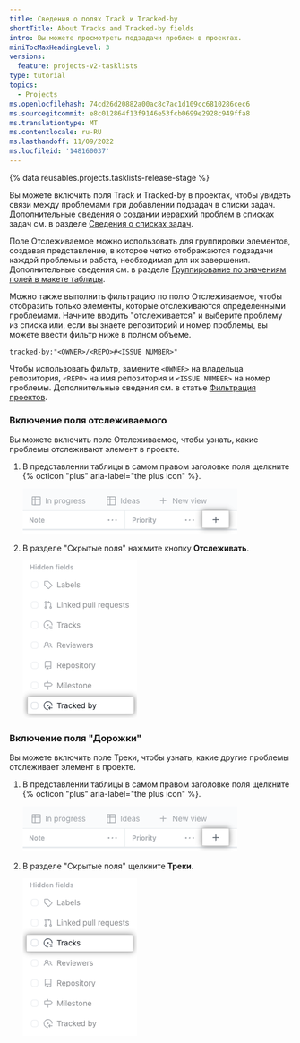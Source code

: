 ```yaml
---
title: Сведения о полях Track и Tracked-by
shortTitle: About Tracks and Tracked-by fields
intro: Вы можете просмотреть подзадачи проблем в проектах.
miniTocMaxHeadingLevel: 3
versions:
  feature: projects-v2-tasklists
type: tutorial
topics:
  - Projects
ms.openlocfilehash: 74cd26d20882a00ac8c7ac1d109cc6810286cec6
ms.sourcegitcommit: e8c012864f13f9146e53fcb0699e2928c949ffa8
ms.translationtype: MT
ms.contentlocale: ru-RU
ms.lasthandoff: 11/09/2022
ms.locfileid: '148160037'
---
```

{% data reusables.projects.tasklists-release-stage %}

Вы можете включить поля Track и Tracked-by в проектах, чтобы увидеть связи между проблемами при добавлении подзадач в списки задач. Дополнительные сведения о создании иерархий проблем в списках задач см. в разделе [Сведения о списках задач](/issues/tracking-your-work-with-issues/about-tasklists).

Поле Отслеживаемое можно использовать для группировки элементов, создавая представление, в которое четко отображаются подзадачи каждой проблемы и работа, необходимая для их завершения. Дополнительные сведения см. в разделе [Группирование по значениям полей в макете таблицы](/issues/planning-and-tracking-with-projects/customizing-views-in-your-project/customizing-a-view#grouping-by-field-values-in-table-layout).

Можно также выполнить фильтрацию по полю Отслеживаемое, чтобы отобразить только элементы, которые отслеживаются определенными проблемами. Начните вводить "отслеживается" и выберите проблему из списка или, если вы знаете репозиторий и номер проблемы, вы можете ввести фильтр ниже в полном объеме.

```
tracked-by:"<OWNER>/<REPO>#<ISSUE NUMBER>"
```

Чтобы использовать фильтр, замените `<OWNER>` на владельца репозитория, `<REPO>` на имя репозитория и `<ISSUE NUMBER>` на номер проблемы. Дополнительные сведения см. в статье [Фильтрация проектов](/issues/planning-and-tracking-with-projects/customizing-views-in-your-project/filtering-projects).

### Включение поля отслеживаемого

Вы можете включить поле Отслеживаемое, чтобы узнать, какие проблемы отслеживают элемент в проекте.

1. В представлении таблицы в самом правом заголовке поля щелкните {% octicon "plus" aria-label="the plus icon" %}.
   
   ![Снимок экрана: кнопка "Создать поле"](/assets/images/help/projects-v2/new-field-button.png)
   
1. В разделе "Скрытые поля" нажмите кнопку **Отслеживать**.
   
   ![Снимок экрана: меню поля](/assets/images/help/projects-v2/select-tracked-by-field.png)
   

### Включение поля "Дорожки"

Вы можете включить поле Треки, чтобы узнать, какие другие проблемы отслеживает элемент в проекте.

1. В представлении таблицы в самом правом заголовке поля щелкните {% octicon "plus" aria-label="the plus icon" %}.
   
   ![Снимок экрана: кнопка "Создать поле"](/assets/images/help/projects-v2/new-field-button.png)
   
1. В разделе "Скрытые поля" щелкните **Треки**.
   
   ![Снимок экрана: меню поля](/assets/images/help/projects-v2/select-tracks-field.png)
   
